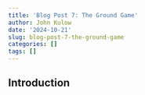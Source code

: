 ```yaml
---
title: 'Blog Post 7: The Ground Game'
author: John Kulow
date: '2024-10-21'
slug: blog-post-7-the-ground-game
categories: []
tags: []
---
```





## Introduction

















